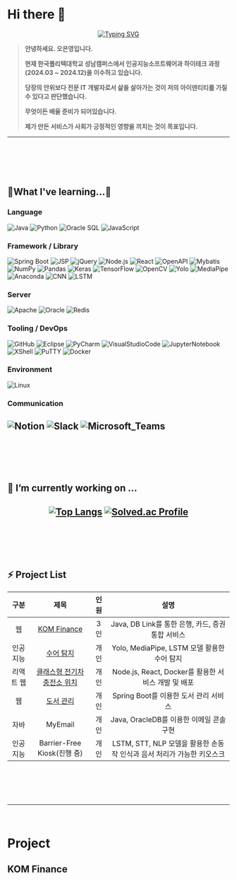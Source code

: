 # Hi there 👋
<div align=center>
<a href="https://git.io/typing-svg"><img src="https://readme-typing-svg.demolab.com?font=Honk&size=90&letterSpacing=center&pause=1000&width=950&height=200&lines=LET+THE+WORLD+KNOW+ME" alt="Typing SVG" /></a>
</div>

<!--
**Nyoung-Oh/Nyoung-Oh** is a ✨ _special_ ✨ repository because its `README.md` (this file) appears on your GitHub profile.

Here are some ideas to get you started:

- 🔭 I’m currently working on ...
- 🌱 I’m currently learning ...
- 👯 I’m looking to collaborate on ...
- 🤔 I’m looking for help with ...
- 💬 Ask me about ...
- 📫 How to reach me: ...
- 😄 Pronouns: ...
- ⚡ Fun fact: ...
-->

> **안녕하세요. 오은영입니다.**
> 
> **현재 한국폴리텍대학교 성남캠퍼스에서 인공지능소프트웨어과 하이테크 과정(2024.03 ~ 2024.12)을 이수하고 있습니다.**
> 
> **당장의 안위보다 전문 IT 개발자로서 삶을 살아가는 것이 저의 아이덴티티를 가질 수 있다고 판단했습니다.**
> 
> **무엇이든 배울 준비가 되어있습니다.**
> 
> **제가 만든 서비스가 사회가 긍정적인 영향을 끼치는 것이 목표입니다.**
---
<br/>
<br/>
<br/>
<br/>

## 🌱What I've learning...🌱
### Language
![Java](https://img.shields.io/badge/Java-007396?style=flat-square&logo=java&logoColor=white)
![Python](https://img.shields.io/badge/Python-3776AB?style=flat-square&logo=python&logoColor=white)
![Oracle SQL](https://img.shields.io/badge/SQL-F80000?style=flat-square&logo=oracle&logoColor=white)
![JavaScript](https://img.shields.io/badge/JavaScript-F7DF1E?style=flat-square&logo=javascript&logoColor=black)
<br/>
### Framework / Library
![Spring Boot](https://img.shields.io/badge/SpringBoot-6DB33F?style=flat-square&logo=springboot&logoColor=white)
![JSP](https://img.shields.io/badge/JSP-6DB33F?style=flat&logo=&logoColor=white)
![jQuery](https://img.shields.io/badge/jQuery-0769AD?style=flat-square&logo=jquery&logoColor=white)
![Node.js](https://img.shields.io/badge/Node.js-5FA04E?style=flat-square&logo=Node.js&logoColor=white)
![React](https://img.shields.io/badge/React-61DAFB?style=flat-square&logo=React&logoColor=white)
![OpenAPI](https://img.shields.io/badge/OpenAPI-6BA539?style=flat-square&logo=openapi&logoColor=white)
![Mybatis](https://img.shields.io/badge/Mybatis-000000?style=flat&logo=Fluentd&logoColor=white)
<br/>
![NumPy](https://img.shields.io/badge/NumPy-013243?style=flat&logo=numpy&logoColor=white)
![Pandas](https://img.shields.io/badge/Pandas-150458?style=flat&logo=pandas&logoColor=white)
![Keras](https://img.shields.io/badge/Keras-D00000?style=flat&logo=Keras&logoColor=white)
![TensorFlow](https://img.shields.io/badge/TensorFlow-FF6F00?style=flat&logo=TensorFlow&logoColor=white)
![OpenCV](https://img.shields.io/badge/OpenCV-5C3EE8?style=flat&logo=OpenCV&logoColor=white)
![Yolo](https://img.shields.io/badge/Yolo-BB464B?style=flat&logo=Yolo&logoColor=white)
![MediaPipe](https://img.shields.io/badge/MediaPipe-EC9430?style=flat&logo=MediaPipe&logoColor=white)
![Anaconda](https://img.shields.io/badge/Anaconda-44A833?style=flat&logo=Anaconda&logoColor=white)
![CNN](https://img.shields.io/badge/CNN-AAFF89?style=flat&logo=&logoColor=white)
![LSTM](https://img.shields.io/badge/LSTM-FFDF18?style=flat&logo=LSTM&logoColor=white)
<br/>
### Server
![Apache](https://img.shields.io/badge/Apache-D22128?style=flat&logo=Apache&logoColor=white)
![Oracle](https://img.shields.io/badge/Oracle-F80000?style=flat&logo=Oracle&logoColor=white)
![Redis](https://img.shields.io/badge/Redis-FF4438?style=flat&logo=Redis&logoColor=white)
<br/>
### Tooling / DevOps
![GitHub](https://img.shields.io/badge/GitHub-181717?style=flat&logo=GitHub&logoColor=white)
![Eclipse](https://img.shields.io/badge/Eclipse-2C2255?style=flat&logo=Eclipse&logoColor=white)
![PyCharm](https://img.shields.io/badge/PyCharm-000000?style=flat&logo=PyCharm&logoColor=white)
![VisualStudioCode](https://img.shields.io/badge/Visual_Studio_Code-000000?style=flat&logo=Visual_Studio&logoColor=white)
![JupyterNotebook](https://img.shields.io/badge/Jupyter_Notebook-F37626?style=flat&logo=Jupyter&logoColor=white)
![XShell](https://img.shields.io/badge/XShell-EB4714?style=flat&logo=XShell&logoColor=white)
![PuTTY](https://img.shields.io/badge/PuTTY-000000?style=flat&logo=PuTTY&logoColor=white)
![Docker](https://img.shields.io/badge/Docker-2496ED?style=flat&logo=Docker&logoColor=white)
<br/>
### Environment
![Linux](https://img.shields.io/badge/Linux-FCC624?style=flat&logo=Linux&logoColor=white)
<br/>
### Communication
![Notion](https://img.shields.io/badge/Notion-000000?style=flat&logo=Notion&logoColor=white)
![Slack](https://img.shields.io/badge/Slack-4A154B?style=flat&logo=Slack&logoColor=white)
![Microsoft_Teams](https://img.shields.io/badge/Microsoft_Teams-6264A7?style=flat&logo=Microsoft_Teams&logoColor=white)
---
<br/><br/><br/><br/>
## 🔭 I’m currently working on ...
<div align=center>
	
[![Top Langs](https://github-readme-stats.vercel.app/api/top-langs/?username=Nyoung-Oh&layout=compact)](https://github.com/Nyoung-Oh/github-readme-stats)
[![Solved.ac Profile](http://mazassumnida.wtf/api/v2/generate_badge?boj=nyoungoh)](https://solved.ac/nyoungoh)
---
</div>
<br/><br/><br/><br/>

## ⚡ Project List
|구분|제목|인원|설명|
|:---:|:---:|:---:|:---:|
|웹|[KOM Finance](https://github.com/KomFinance)|3인|Java, DB Link를 통한 은행, 카드, 증권 통합 서비스|
|인공지능|[수어 탐지](https://github.com/HandSignDetect.)|개인|Yolo, MediaPipe, LSTM 모델 활용한 수어 탐지|
|리액트 웹|[클래스형 전기차 충전소 위치](https://github.com/react-basic)|개인|Node.js, React, Docker를 활용한 서비스 개발 및 배포|
|웹|[도서 관리](https://github.com/Library)|개인|Spring Boot를 이용한 도서 관리 서비스|
|자바|MyEmail|개인|Java, OracleDB를 이용한 이메일 콘솔 구현|
|인공지능|Barrier-Free Kiosk(진행 중)|개인|LSTM, STT, NLP 모델을 활용한 손동작 인식과 음서 처리가 가능한 키오스크|


<br/><br/><br/><br/>
<hr>
<br/>

# Project
## KOM Finance



